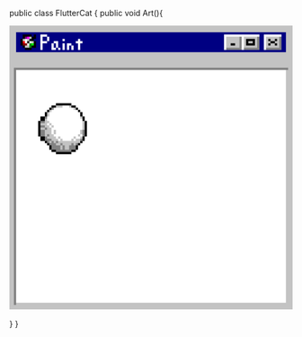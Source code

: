 public class FlutterCat {
    public void Art(){
        <p align="center">
  <img src="https://github.com/FlutterCat555/fluttercat555.github.io/blob/main/ball.gif?raw=true" width="512"/>
</p>
    }
}
